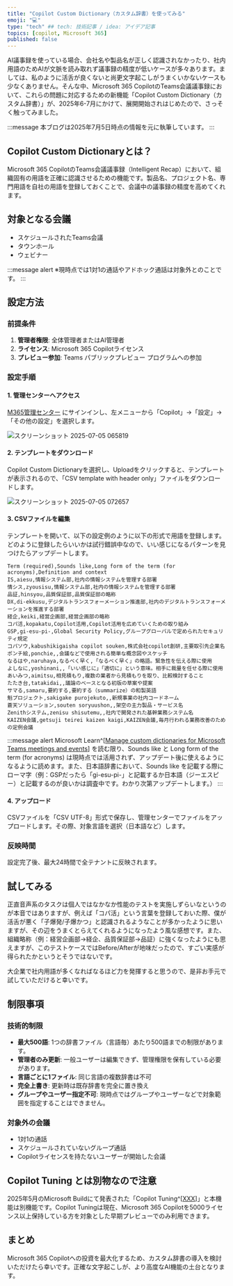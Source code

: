 ```yaml
---
title: "Copilot Custom Dictionary（カスタム辞書）を使ってみる"
emoji: "💻" 
type: "tech" ## tech: 技術記事 / idea: アイデア記事
topics: [copilot, Microsoft 365] 
published: false
---
```


AI議事録を使っている場合、会社名や製品名が正しく認識されなかったり、社内用語のためAIが文脈を読み取れず議事録の精度が低いケースが多々あります。ましては、私のように活舌が良くないと尚更文字起こしがうまくいかないケースも少なくありません。そんな中、Microsoft 365 CopilotのTeams会議議事録において、これらの問題に対応するための新機能「Copilot Custom Dictionary（カスタム辞書）」が、2025年6-7月にかけて、展開開始されはじめたので、さっそく触ってみました。

:::message
本ブログは2025年7月5日時点の情報を元に執筆しています。
:::

## Copilot Custom Dictionaryとは？

Microsoft 365 CopilotのTeams会議議事録（Intelligent Recap）において、組織固有の用語を正確に認識させるための機能です。製品名、プロジェクト名、専門用語を自社の用語を登録しておくことで、会議中の議事録の精度を高めてくれます。

## 対象となる会議

- スケジュールされたTeams会議
- タウンホール
- ウェビナー

:::message alert
※現時点では1対1の通話やアドホック通話は対象外とのことです。
:::

## 設定方法

### 前提条件

1. **管理者権限**: 全体管理者またはAI管理者
2. **ライセンス**: Microsoft 365 Copilotライセンス
3. **プレビュー参加**: Teams パブリックプレビュー プログラムへの参加

### 設定手順

#### 1. 管理センターへアクセス
[M365管理センター](https://admin.microsoft.com) にサインインし、左メニューから「Copilot」→「設定」→「その他の設定」を選択します。

![スクリーンショット 2025-07-05 065819](https://github.com/user-attachments/assets/345303dd-dd57-475b-9d9e-c734c2b577bd)

#### 2. テンプレートをダウンロード

‎Copilot‎ Custom Dictionaryを選択し、Uploadをクリックすると、テンプレートが表示されるので、「CSV template with header only」ファイルをダウンロードします。

![スクリーンショット 2025-07-05 072657](https://github.com/user-attachments/assets/483c4c5d-a1da-4f65-9457-7de78acafe2b)

#### 3. CSVファイルを編集

テンプレートを開いて、以下の設定例のように以下の形式で用語を登録します。どのように登録したらいいかは試行錯誤中なので、いい感じになるパターンを見つけたらアップデートします。

```csv
Term (required),Sounds like,Long form of the term (for acronyms),Definition and context
IS,aiesu,情報システム部,社内の情報システムを管理する部署
情シス,zyousisu,情報システム部,社内の情報システムを管理する部署
品証,hinsyou,品質保証部,品質保証部の略称
DX,di-ekkusu,デジタルトランスフォーメーション推進部,社内のデジタルトランスフォーメーションを推進する部署
経企,keiki,経営企画部,経営企画部の略称
コパ活,kopakatu,Copilot活用,Copilot活用を広めていくための取り組み
GSP,gi-esu-pi-,Global Security Policy,グループグローバルで定められたセキュリティ規定
コパソウ,kabushikigaisha copilot souken,株式会社copilot創研,主要取引先企業名
ポンチ絵,ponchie,,会議などで使用される簡単な概念図やスケッチ
なるはや,naruhaya,なるべく早く,「なるべく早く」の略語。緊急性を伝える際に使用
よしなに,yoshinani,,「いい感じに」「適切に」という意味。相手に裁量を任せる際に使用
あいみつ,aimitsu,相見積もり,複数の業者から見積もりを取り、比較検討すること
たたき台,tatakidai,,議論のベースとなる初版の草案や提案
サマる,samaru,要約する,要約する（summarize）の和製英語
魁プロジェクト,sakigake purojekuto,,新規事業の社内コードネーム
蒼天ソリューション,souten soryuushon,,架空の主力製品・サービス名
Zenithシステム,zenisu shisutemu,,社内で開発された基幹業務システム名
KAIZEN会議,getsuji teirei kaizen kaigi,KAIZEN会議,毎月行われる業務改善のための定例会議
```

:::message alert
Microsoft Learn^[[Manage custom dictionaries for Microsoft Teams meetings and events](https://learn.microsoft.com/en-us/microsoftteams/copilot-custom-dictionary)] を読む限り、Sounds like と Long form of the term (for acronyms) は現時点では活用されず、アップデート後に使えるようになるように読めます。また、日本語辞書において、Sounds like を記載する際にローマ字（例：GSPだったら「gi-esu-pi-」と記載するか日本語（ジーエスピー）と記載するのが良いかは調査中です。わかり次第アップデートします。）
:::

#### 4. アップロード
CSVファイルを「CSV UTF-8」形式で保存し、管理センターでファイルをアップロードします。その際、対象言語を選択（日本語など）します。

### 反映時間

設定完了後、最大24時間で全テナントに反映されます。

## 試してみる

正直音声系のタスクは個人ではなかなか性能のテストを実施しずらいなというのが本音ではありますが、例えば「コパ活」という言葉を登録しておいた際、僕が活舌が悪く「子爆発/子爆かつ」と認識されるようなことが多かったように思いますが、その辺をうまくとらえてくれるようになったよう風な感想です。また、組織略称（例：経営企画部→経企、品質保証部→品証）に強くなったようにも思えますが、このテストケースではBefore/Afterが地味だったので、すごい実感が得られたかというとそうではないです。

大企業で社内用語が多くなればなるほど力を発揮すると思うので、是非お手元で試していただけると幸いです。

## 制限事項

### 技術的制限

- **最大500語**: 1つの辞書ファイル（言語毎）あたり500語までの制限があります。
- **管理者のみ更新**: 一般ユーザーは編集できず、管理権限を保有している必要があります。
- **言語ごとに1ファイル**: 同じ言語の複数辞書は不可
- **完全上書き**: 更新時は既存辞書を完全に置き換え
- **グループやユーザー指定不可**: 現時点ではグループやユーザーなどで対象範囲を指定することはできません。

### 対象外の会議

- 1対1の通話
- スケジュールされていないグループ通話
- Copilotライセンスを持たないユーザーが開始した会議

## Copilot Tuning とは別物なので注意

2025年5月のMicrosoft Buildにて発表された「Copilot Tuning^[[XXX](https://techcommunity.microsoft.com/blog/microsoft365copilotblog/introducing-microsoft-365-copilot-tuning/4414762)]」と本機能は別機能です。Copilot Tuningは現在、Microsoft 365 Copilotを5000ライセンス以上保持している方を対象とした早期プレビューでのみ利用できます。

## まとめ

Microsoft 365 Copilotへの投資を最大化するため、カスタム辞書の導入を検討いただけたら幸いです。正確な文字起こしが、より高度なAI機能の土台となります。
